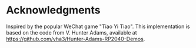 # Acknowledgments

Inspired by the popular WeChat game "Tiao Yi Tiao".
This implementation is based on the code from V. Hunter Adams, available at https://github.com/vha3/Hunter-Adams-RP2040-Demos.
